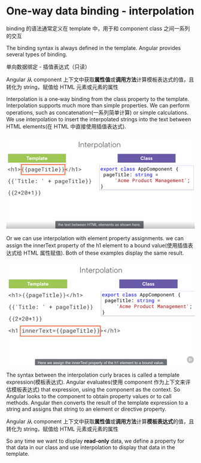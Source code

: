 # One‑way data binding - interpolation

binding 的语法通常定义在 template 中，用于和 component class 之间一系列的交互

The binding syntax is always defined in the template. Angular provides several types of binding.

单向数据绑定 - 插值表达式（只读）

Angular 从 component 上下文中获取**属性值**或**调用方法**计算模板表达式的值，且转化为 string，赋值给 HTML 元素或元素的属性

Interpolation is a one‑way binding from the class property to the template. Interpolation supports much more than simple properties. We can perform operations, such as concatenation(一系列简单计算) or simple calculations. We use interpolation to insert the interpolated strings into the text between HTML elements(在 HTML 中直接使用插值表达式).

![](imgs\interpolation1.png)

 Or we can use interpolation with element property assignments. we can assign the innerText property of the h1 element to a bound value(使用插值表达式给 HTML 属性赋值). Both of these examples display the same result. 

![](imgs\interpolation2.png)

The syntax between the interpolation curly braces is called a template expression(模板表达式). Angular evaluates(使用 component 作为上下文来评估模板表达式) that expression, using the component as the context. So Angular looks to the component to obtain property values or to call methods. Angular then converts the result of the template expression to a string and assigns that string to an element or directive property. 

Angular 从 component 上下文中获取**属性值**或**调用方法**计算**模板表达式**的值，且转化为 string，赋值给 HTML 元素或元素的属性

So any time we want to display **read‑only** data, we define a property for that data in our class and use interpolation to display that data in the template.


